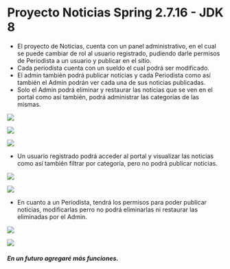 # Proyecto Noticias Spring 2.7.16 - JDK 8

* El proyecto de Noticias, cuenta con un panel administrativo, en el cual se puede cambiar de rol al usuario registrado,
  pudiendo darle permisos de Periodista a un usuario y publicar en el sitio.
* Cada periodista cuenta con un sueldo el cual podrá ser modificado.
* El admin también podrá publicar noticias y cada Periodista como así también el Admin podrán ver cada una de sus
  noticias publicadas.
* Solo el Admin podrá eliminar y restaurar las noticias que se ven en el portal como así también, podrá administrar las
  categorías de las mismas.

![](https://drive.google.com/uc?export=download&id=10sQUsiDR5_PNf1Fw5W--Y2LlKLcG7adu)

![](https://drive.google.com/uc?export=download&id=1eYG7YkntGBOmbAV54TsudIVTJPsYoq3a)

![](https://drive.google.com/uc?export=download&id=1cfV55OdsJkCqiJIAUevYlRV2BrFvV7nf)

* Un usuario registrado podrá acceder al portal y visualizar las noticias como así también filtrar por categoría, pero
  no podrá publicar noticias.

![](https://drive.google.com/uc?export=download&id=1oqMFeubKq8WiJWIiLM72bE_eET-tQ6AQ)

![](https://drive.google.com/uc?export=download&id=1yQdiv2a5fZHaEQRtUeqSLWTQe39UpX4v)

* En cuanto a un Periodista, tendrá los permisos para poder publicar noticias, modificarlas perro no podrá eliminarlas
  ni restaurar las eliminadas por el Admin.

![](https://drive.google.com/uc?export=download&id=115XZz964ptJZ9xR1K8f1MKzC9_v5FkIk)

![](https://drive.google.com/uc?export=download&id=1SLw-hl72Q5Hh9juReSB0dliZJ16lrFwV)

##### En un futuro agregaré más funciones.

